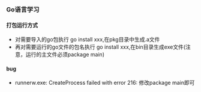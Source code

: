 ### Go语言学习

#### 打包运行方式
- 对需要导入的go包执行 go install xxx,在pkg目录中生成.a文件
- 再对需要运行的go文件的包名执行 go install xxx,在bin目录生成exe文件(注意，运行的主文件必须package main)


#### bug
- runnerw.exe: CreateProcess failed with error 216:    修改package main即可